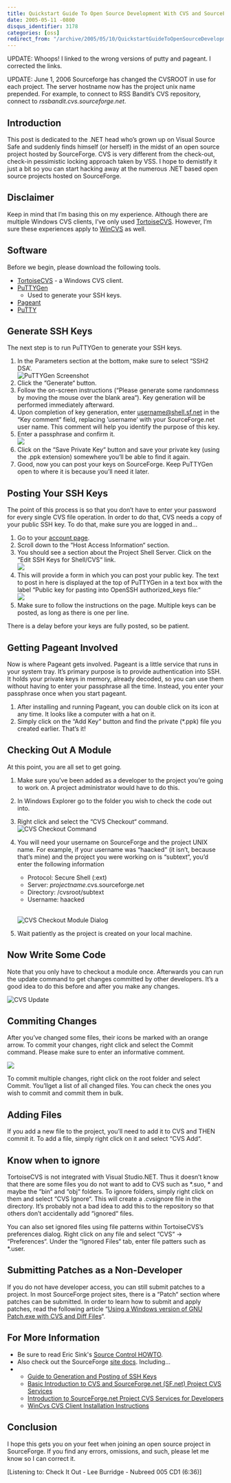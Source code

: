 ```yaml
---
title: Quickstart Guide To Open Source Development With CVS and SourceForge
date: 2005-05-11 -0800
disqus_identifier: 3178
categories: [oss]
redirect_from: "/archive/2005/05/10/QuickstartGuideToOpenSourceDevelopmentWithCVSAndSourceForge.aspx/"
---
```


UPDATE: Whoops! I linked to the wrong versions of putty and pageant. I
corrected the links.

UPDATE: June 1, 2006 Sourceforge has changed the CVSROOT in use for each
project. The server hostname now has the project unix name prepended.
For example, to connect to RSS Bandit’s CVS repository, connect to
*rssbandit.cvs.sourceforge.net*.

Introduction
------------

This post is dedicated to the .NET head who’s grown up on Visual Source
Safe and suddenly finds himself (or herself) in the midst of an open
source project hosted by SourceForge. CVS is very different from the
check-out, check-in pessimistic locking approach taken by VSS. I hope to
demistify it just a bit so you can start hacking away at the numerous
.NET based open source projects hosted on SourceForge.

Disclaimer
----------

Keep in mind that I’m basing this on my experience. Although there are
multiple Windows CVS clients, I’ve only used
[TortoiseCVS](http://www.tortoisecvs.org/). However, I’m sure these
experiences apply to [WinCVS](http://www.wincvs.org/) as well.

Software
--------

Before we begin, please download the following tools.

-   [TortoiseCVS](http://www.tortoisecvs.org/) - a Windows CVS client.
-   [PuTTYGen](http://the.earth.li/%7Esgtatham/putty/latest/x86/puttygen.exe)
    - Used to generate your SSH keys.
-   [Pageant](http://the.earth.li/%7Esgtatham/putty/latest/x86/pageant.exe)
-   [PuTTY](http://the.earth.li/%7Esgtatham/putty/latest/x86/putty.exe)

Generate SSH Keys
-----------------

The next step is to run PuTTYGen to generate your SSH keys.

1.  In the Parameters section at the bottom, make sure to select “SSH2
    DSA’. \
    ![PuTTYGen Screenshot](/images/PuttyGenScreenShot.gif)
2.  Click the “Generate“ button.
3.  Follow the on-screen instructions (“Please generate some randomness
    by moving the mouse over the blank area“). Key generation will be
    performed immediately afterward.
4.  Upon completion of key generation, enter username@shell.sf.net in
    the “Key comment“ field, replacing ’username’ with your
    SourceForge.net user name. This comment will help you identify the
    purpose of this key.
5.  Enter a passphrase and confirm it.\
    ![](/images/PuttyGenPassphrase.gif)
6.  Click on the “Save Private Key“ button and save your private key
    (using the .ppk extension) somewhere you’ll be able to find it
    again.
7.  Good, now you can post your keys on SourceForge. Keep PuTTYGen open
    to where it is because you’ll need it later.

Posting Your SSH Keys
---------------------

The point of this process is so that you don’t have to enter your
password for every single CVS file operation. In order to do that, CVS
needs a copy of your public SSH key. To do that, make sure you are
logged in and...

1.  Go to your [account page](http://sourceforge.net/account/).
2.  Scroll down to the “Host Access Information“ section.
3.  You should see a section about the Project Shell Server. Click on
    the “Edit SSH Keys for Shell/CVS“ link.\
    ![](/images/SourceForgeScreenshot.gif)
4.  This will provide a form in which you can post your public key. The
    text to post in here is displayed at the top of PuTTYGen in a text
    box with the label “Public key for pasting into OpenSSH
    authorized\_keys file:“\
    ![](/images/PuttyGenPublicKeyForPasting.gif)
5.  Make sure to follow the instructions on the page. Multiple keys can
    be posted, as long as there is one per line.

There is a delay before your keys are fully posted, so be patient.

Getting Pageant Involved
------------------------

Now is where Pageant gets involved. Pageant is a little service that
runs in your system tray. It’s primary purpose is to provide
authentication into SSH. It holds your private keys in memory, already
decoded, so you can use them without having to enter your passphrase all
the time. Instead, you enter your passphrase once when you start
pageant.

1.  After installing and running Pageant, you can double click on its
    icon at any time. It looks like a computer with a hat on it.
2.  Simply click on the “Add Key“ button and find the private (\*.ppk)
    file you created earlier. That’s it!

Checking Out A Module
---------------------

At this point, you are all set to get going.

1.  Make sure you’ve been added as a developer to the project you’re
    going to work on. A project administrator would have to do this.
2.  In Windows Explorer go to the folder you wish to check the code out
    into.
3.  Right click and select the “CVS Checkout“ command.\
    ![CVS Checkout Command](/images/CvsCheckout.gif)
4.  You will need your username on SourceForge and the project UNIX
    name. For example, if your username was “haacked“ (it isn’t, because
    that’s mine) and the project you were working on is “subtext“, you’d
    enter the following information
    -   Protocol: Secure Shell (:ext)
    -   Server: *projectname*.cvs.sourceforge.net
    -   Directory: /cvsroot/subtext
    -   Username: haacked

    \
    ![CVS Checkout Module Dialog](/images/CvsCheckoutModuleDialog.gif)
5.  Wait patiently as the project is created on your local machine.

Now Write Some Code
-------------------

Note that you only have to checkout a module once. Afterwards you can
run the update command to get changes committed by other developers.
It’s a good idea to do this before and after you make any changes.

![CVS Update](/images/CVSUpdateCommand.gif)

Commiting Changes
-----------------

After you’ve changed some files, their icons be marked with an orange
arrow. To commit your changes, right click and select the Commit
command. Please make sure to enter an informative comment.

![](/images/CVSCommitCommand.gif)

To commit multiple changes, right click on the root folder and select
Commit. You’llget a list of all changed files. You can check the ones
you wish to commit and commit them in bulk.

Adding Files
------------

If you add a new file to the project, you’ll need to add it to CVS and
THEN commit it. To add a file, simply right click on it and select “CVS
Add“.

Know when to ignore
-------------------

TortoiseCVS is not integrated with Visual Studio.NET. Thus it doesn’t
know that there are some files you do not want to add to CVS such as
\*.suo, \* and maybe the “bin“ and “obj“ folders. To ignore folders,
simply right click on them and select “CVS Ignore“. This will create a
.cvsignore file in the directory. It’s probably not a bad idea to add
this to the repository so that others don’t accidentally add “ignored“
files.

You can also set ignored files using file patterns within TortoiseCVS’s
preferences dialog. Right click on any file and select “CVS“ -\>
“Preferences“. Under the “Ignored Files“ tab, enter file patters such as
\*.user.

Submitting Patches as a Non-Developer
-------------------------------------

If you do not have developer access, you can still submit patches to a
project. In most SourceForge project sites, there is a “Patch“ section
where patches can be submitted. In order to learn how to submit and
apply patches, read the following article “[Using a Windows version of
GNU Patch.exe with CVS and Diff
Files](http://www.hanselman.com/blog/PermaLink,guid,b6603ac5-3464-490f-a557-62f56b7f5668.aspx)“.

For More Information
--------------------

-   Be sure to read Eric Sink's [Source Control
    HOWTO](http://software.ericsink.com/scm/source_control.html).
-   Also check out the SourceForge [site
    docs](http://sourceforge.net/docman/?group_id=1). Including...
-   -   [Guide to Generation and Posting of SSH
        Keys](http://sourceforge.net/docman/display_doc.php?docid=761&group_id=1)
    -   [Basic Introduction to CVS and SourceForge.net (SF.net) Project
        CVS
        Services](http://sourceforge.net/docman/display_doc.php?docid=14033&group_id=1#top)
    -   [Introduction to SourceForge.net Project CVS Services for
        Developers](http://sourceforge.net/docman/display_doc.php?docid=768&group_id=1)
    -   [WinCvs CVS Client Installation
        Instructions](http://sourceforge.net/docman/display_doc.php?docid=766&group_id=1)

Conclusion
----------

I hope this gets you on your feet when joining an open source project in
SourceForge. If you find any errors, omissions, and such, please let me
know so I can correct it.

[Listening to: Check It Out - Lee Burridge - Nubreed 005 CD1 (6:36)]

